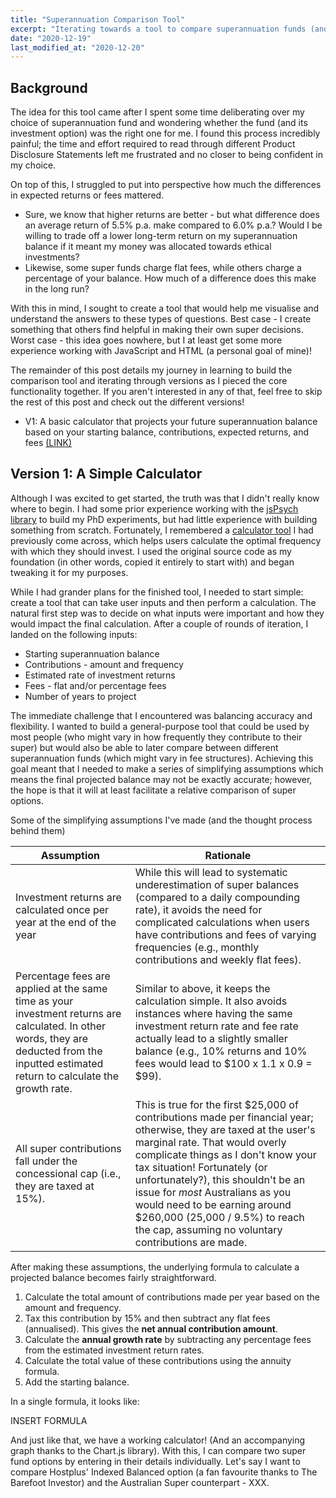 ```yaml
---
title: "Superannuation Comparison Tool"
excerpt: "Iterating towards a tool to compare superannuation funds (and learn JS/HTML along the way)."
date: "2020-12-19"
last_modified_at: "2020-12-20"
---
```


## Background

The idea for this tool came after I spent some time deliberating over my choice of superannuation fund and wondering whether the fund (and its investment option) was the right one for me. I found this process incredibly painful; the time and effort required to read through different Product Disclosure Statements left me frustrated and no closer to being confident in my choice.

On top of this, I struggled to put into perspective how much the differences in expected returns or fees mattered.

* Sure, we know that higher returns are better - but what difference does an average return of 5.5% p.a. make compared to 6.0% p.a.? Would I be willing to trade off a lower long-term return on my superannuation balance if it meant my money was allocated towards ethical investments?
* Likewise, some super funds charge flat fees, while others charge a percentage of your balance. How much of a difference does this make in the long run?

With this in mind, I sought to create a tool that would help me visualise and understand the answers to these types of questions. Best case - I create something that others find helpful in making their own super decisions. Worst case - this idea goes nowhere, but I at least get some more experience working with JavaScript and HTML (a personal goal of mine)!

The remainder of this post details my journey in learning to build the comparison tool and iterating through versions as I pieced the core functionality together. If you aren't interested in any of that, feel free to skip the rest of this post and check out the different versions!

* V1: A basic calculator that projects your future superannuation balance based on your starting balance, contributions, expected returns, and fees [(LINK)](/assets/posts/superannuation_comparison_tool/v1/super_tool_v1.html)

## Version 1: A Simple Calculator

Although I was excited to get started, the truth was that I didn't really know where to begin. I had some prior experience working with the [jsPsych library](https://www.jspsych.org/) to build my PhD experiments, but had little experience with building something from scratch. Fortunately, I remembered a [calculator tool](https://investcalc.github.io/) I had previously come across, which helps users calculate the optimal frequency with which they should invest. I used the original source code as my foundation (in other words, copied it entirely to start with) and began tweaking it for my purposes.

While I had grander plans for the finished tool, I needed to start simple: create a tool that can take user inputs and then perform a calculation. The natural first step was to decide on what inputs were important and how they would impact the final calculation. After a couple of rounds of iteration, I landed on the following inputs:

* Starting superannuation balance
* Contributions - amount and frequency
* Estimated rate of investment returns
* Fees - flat and/or percentage fees
* Number of years to project

The immediate challenge that I encountered was balancing accuracy and flexibility. I wanted to build a general-purpose tool that could be used by most people (who might vary in how frequently they contribute to their super) but would also be able to later compare between different superannuation funds (which might vary in fee structures). Achieving this goal meant that I needed to make a series of simplifying assumptions which means the final projected balance may not be exactly accurate; however, the hope is that it will at least facilitate a relative comparison of super options.

Some of the simplifying assumptions I've made (and the thought process behind them)

| Assumption | Rationale |
| ---------- | --------- |
| Investment returns are calculated once per year at the end of the year | While this will lead to systematic underestimation of super balances (compared to a daily compounding rate), it avoids the need for complicated calculations when users have contributions and fees of varying frequencies (e.g., monthly contributions and weekly flat fees). |
| Percentage fees are applied at the same time as your investment returns are calculated. In other words, they are deducted from the inputted estimated return to calculate the growth rate. | Similar to above, it keeps the calculation simple. It also avoids instances where having the same investment return rate and fee rate actually lead to a slightly smaller balance (e.g., 10% returns and 10% fees would lead to $100 x 1.1 x 0.9 = $99). |
| All super contributions fall under the concessional cap (i.e., they are taxed at 15%). | This is true for the first $25,000 of contributions made per financial year; otherwise, they are taxed at the user's marginal rate. That would overly complicate things as I don't know your tax situation! Fortunately (or unfortunately?), this shouldn't be an issue for *most* Australians as you would need to be earning around $260,000 (25,000 / 9.5%) to reach the cap, assuming no voluntary contributions are made. |

After making these assumptions, the underlying formula to calculate a projected balance becomes fairly straightforward.

1. Calculate the total amount of contributions made per year based on the amount and frequency.
2. Tax this contribution by 15% and then subtract any flat fees (annualised). This gives the **net annual contribution amount**.
3. Calculate the **annual growth rate** by subtracting any percentage fees from the estimated investment return rates.
4. Calculate the total value of these contributions using the annuity formula.
5. Add the starting balance.

In a single formula, it looks like:

INSERT FORMULA

And just like that, we have a working calculator! (And an accompanying graph thanks to the Chart.js library). With this, I can compare two super fund options by entering in their details individually. Let's say I want to compare Hostplus' Indexed Balanced option (a fan favourite thanks to The Barefoot Investor) and the Australian Super counterpart - XXX.
